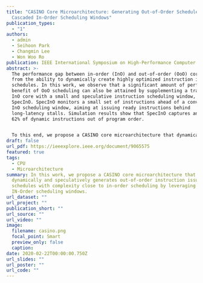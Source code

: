 ```yaml
---
title: "CASINO Core Microarchitecture: Generating Out-of-Order Schedules Using
  Cascaded In-Order Scheduling Windows"
publication_types:
  - "1"
authors:
  - admin
  - Seihoon Park
  - Changmin Lee
  - Won Woo Ro
publication: IEEE International Symposium on High-Performance Computer Architecture (HPCA)
abstract: >-
  The performance gap between in-order (InO) and out-of-order (OoO) cores comes
  from the ability to dynamically create highly optimized instruction issue
  schedules. In this work, we observe that a significant amount of performance
  benefit of OoO scheduling can also be attained by supplementing a traditional
  InO core with a small and speculative instruction scheduling window, namely
  SpecInO. SpecInO monitors a small set of instructions ahead of a conventional
  InO scheduling window, aiming at issuing ready instructions behind
  long-latency stalls. Simulation results show that SpecInO captures and issues
  62% of dynamic instructions out of program order. 


  To this end, we propose a CASINO core microarchitecture that dynamically and speculatively generates OoO schedules with near-InO complexity, using CAScaded IN-Order scheduling windows. A Speculative IQ (S-IQ) issues an instruction if it is ready, or otherwise passes it to the next IQ. At the last IQ, instructions are scheduled in program order along serial dependence chains. The net effect is OoO scheduling via collaboration between cascaded InO IQs. To support speculative execution with minimal cost overhead, we propose a novel register renaming technique that allocates free physical registers only to instructions issued from the S-IQ. The proposed core performs dynamic memory disambiguation via an on-commit value check by extending the store buffer already existing in an InO core. We further optimize energy efficiency by filtering out redundant associative searches performed by speculated loads. In our analysis, CASINO core improves performance by 51% over an InO core (within 10 percentage points of an OoO core), which results in 25% and 42% improvements in energy efficiency over InO and OoO cores, respectively.
draft: false
url_pdf: https://ieeexplore.ieee.org/document/9065575
featured: true
tags:
  - CPU
  - Microarchitecture
summary: In this work, we propose a CASINO core microarchitecture that
  dynamically and speculatively generates out-of-order instruction issue
  schedules with complexity close to in-order scheduling by leveraging CAScaded
  IN-Order scheduling windows.
url_dataset: ""
url_project: ""
publication_short: ""
url_source: ""
url_video: ""
image:
  filename: casino.png
  focal_point: Smart
  preview_only: false
  caption: 
date: 2020-02-22T00:00:00.750Z
url_slides: ""
url_poster: ""
url_code: ""
---
```

